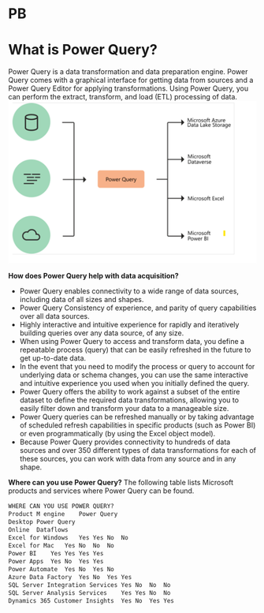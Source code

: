 # PB

# What is Power Query?
 Power Query is a data transformation and data preparation engine. Power Query comes with a graphical interface for getting data from sources and a Power Query Editor for applying transformations.
Using Power Query, you can perform the extract, transform, and load (ETL) processing of data.
![](2022-03-03-16-36-12.png)

**How does Power Query help with data acquisition?**
-	Power Query enables connectivity to a wide range of data sources, including data of all sizes and shapes.
-	Power Query Consistency of experience, and parity of query capabilities over all data sources.
-	Highly interactive and intuitive experience for rapidly and iteratively building queries over any data source, of any size.
-	When using Power Query to access and transform data, you define a repeatable process (query) that can be easily refreshed in the future to get up-to-date data.
-	In the event that you need to modify the process or query to account for underlying data or schema changes, you can use the same interactive and intuitive experience you used when you initially defined the query.
-	Power Query offers the ability to work against a subset of the entire dataset to define the required data transformations, allowing you to easily filter down and transform your data to a manageable size.
-	Power Query queries can be refreshed manually or by taking advantage of scheduled refresh capabilities in specific products (such as Power BI) or even programmatically (by using the Excel object model).
-	Because Power Query provides connectivity to hundreds of data sources and over 350 different types of data transformations for each of these sources, you can work with data from any source and in any shape.

**Where can you use Power Query?**
The following table lists Microsoft products and services where Power Query can be found.
```t
WHERE CAN YOU USE POWER QUERY?
Product	M engine	Power Query
Desktop	Power Query
Online	Dataflows  
Excel for Windows	Yes	Yes	No	No
Excel for Mac	Yes	No	No	No
Power BI	Yes	Yes	Yes	Yes
Power Apps	Yes	No	Yes	Yes
Power Automate	Yes	No	Yes	No
Azure Data Factory	Yes	No	Yes	Yes
SQL Server Integration Services	Yes	No	No	No
SQL Server Analysis Services	Yes	Yes	No	No
Dynamics 365 Customer Insights	Yes	No	Yes	Yes


```